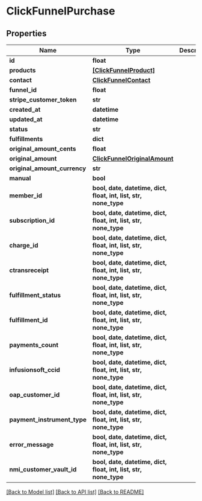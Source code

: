 # ClickFunnelPurchase


## Properties
Name | Type | Description | Notes
------------ | ------------- | ------------- | -------------
**id** | **float** |  | 
**products** | [**[ClickFunnelProduct]**](ClickFunnelProduct.md) |  | 
**contact** | [**ClickFunnelContact**](ClickFunnelContact.md) |  | 
**funnel_id** | **float** |  | 
**stripe_customer_token** | **str** |  | 
**created_at** | **datetime** |  | 
**updated_at** | **datetime** |  | 
**status** | **str** |  | 
**fulfillments** | **dict** |  | 
**original_amount_cents** | **float** |  | 
**original_amount** | [**ClickFunnelOriginalAmount**](ClickFunnelOriginalAmount.md) |  | 
**original_amount_currency** | **str** |  | 
**manual** | **bool** |  | 
**member_id** | **bool, date, datetime, dict, float, int, list, str, none_type** |  | [optional] 
**subscription_id** | **bool, date, datetime, dict, float, int, list, str, none_type** |  | [optional] 
**charge_id** | **bool, date, datetime, dict, float, int, list, str, none_type** |  | [optional] 
**ctransreceipt** | **bool, date, datetime, dict, float, int, list, str, none_type** |  | [optional] 
**fulfillment_status** | **bool, date, datetime, dict, float, int, list, str, none_type** |  | [optional] 
**fulfillment_id** | **bool, date, datetime, dict, float, int, list, str, none_type** |  | [optional] 
**payments_count** | **bool, date, datetime, dict, float, int, list, str, none_type** |  | [optional] 
**infusionsoft_ccid** | **bool, date, datetime, dict, float, int, list, str, none_type** |  | [optional] 
**oap_customer_id** | **bool, date, datetime, dict, float, int, list, str, none_type** |  | [optional] 
**payment_instrument_type** | **bool, date, datetime, dict, float, int, list, str, none_type** |  | [optional] 
**error_message** | **bool, date, datetime, dict, float, int, list, str, none_type** |  | [optional] 
**nmi_customer_vault_id** | **bool, date, datetime, dict, float, int, list, str, none_type** |  | [optional] 

[[Back to Model list]](../README.md#documentation-for-models) [[Back to API list]](../README.md#documentation-for-api-endpoints) [[Back to README]](../README.md)


